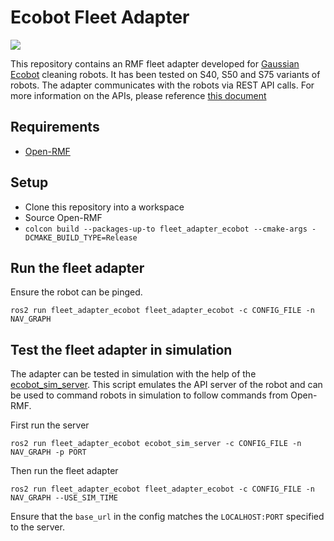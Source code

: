 # Ecobot Fleet Adapter

![](../media/media/fleet_adapter_ecobot.gif)

This repository contains an RMF fleet adapter developed for [Gaussian Ecobot](https://www.gaussianrobotics.com/) cleaning robots.
It has been tested on S40, S50 and S75 variants of robots.
The adapter communicates with the robots via REST API calls.
For more information on the APIs, please reference [this document](http://download.gs-robot.com/gs_api/api.html#10206)

## Requirements
* [Open-RMF](https://github.com/open-rmf/rmf)

## Setup
* Clone this repository into a workspace
* Source Open-RMF
* `colcon build --packages-up-to fleet_adapter_ecobot --cmake-args -DCMAKE_BUILD_TYPE=Release`

## Run the fleet adapter
Ensure the robot can be pinged.

```
ros2 run fleet_adapter_ecobot fleet_adapter_ecobot -c CONFIG_FILE -n NAV_GRAPH

```

## Test the fleet adapter in simulation
The adapter can be tested in simulation with the help of the [ecobot_sim_server](fleet_adapter_ecobot/ecobot_sim_server.py).
This script emulates the API server of the robot and can be used to command robots in simulation to follow commands from Open-RMF.

First run the server
```
ros2 run fleet_adapter_ecobot ecobot_sim_server -c CONFIG_FILE -n NAV_GRAPH -p PORT

```

Then run the fleet adapter
```
ros2 run fleet_adapter_ecobot fleet_adapter_ecobot -c CONFIG_FILE -n NAV_GRAPH --USE_SIM_TIME
```

Ensure that the `base_url` in the config matches the `LOCALHOST:PORT` specified to the server.
